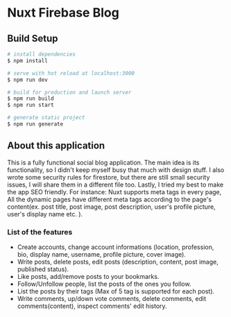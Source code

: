 # Nuxt Firebase Blog

## Build Setup

```bash
# install dependencies
$ npm install

# serve with hot reload at localhost:3000
$ npm run dev

# build for production and launch server
$ npm run build
$ npm run start

# generate static project
$ npm run generate
```

## About this application
This is a fully functional social blog application. The main idea is its functionality, so I didn't keep myself busy that much with design stuff. I also wrote some security rules for firestore, but there are still small security issues, I will share them in a different file too. Lastly, I tried my best to make the app SEO friendly. For instance: Nuxt supports meta tags in every page, All the dynamic pages have different meta tags according to the page's content(ex. post title, post image, post description, user's profile picture, user's display name etc. ).

### List of the features
- Create accounts, change account informations (location, profession, bio, display name, username, profile picture, cover image).
- Write posts, delete posts, edit posts (description, content, post image, published status).
- Like posts, add/remove posts to your bookmarks.
- Follow/Unfollow people, list the posts of the ones you follow.
- List the posts by their tags (Max of 5 tag is supported for each post).
- Write comments, up/down vote comments, delete comments, edit comments(content), inspect comments' edit history.

